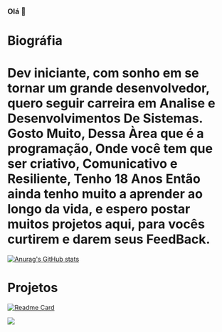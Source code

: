 ### Olá 👋

# Biográfia 

# Dev iniciante, com sonho em se tornar um grande desenvolvedor, quero seguir carreira em Analise e Desenvolvimentos De Sistemas. Gosto Muito, Dessa Àrea que é a programação, Onde você tem que ser criativo, Comunicativo e Resiliente, Tenho 18 Anos Então ainda tenho muito a aprender ao longo da vida, e espero postar muitos projetos aqui, para vocês curtirem e darem seus FeedBack.

[![Anurag's GitHub stats](https://github-readme-stats.vercel.app/api?username=deveugenio)](https://github.com/anuraghazra/github-readme-stats)

# Projetos

[![Readme Card](https://github-readme-stats.vercel.app/api/pin/?username=deveugenio&repo=DevEugeniogit.github.io)](https://github.com/anuraghazra/github-readme-stats)

<a href="https://www.linkedin.com/in/geovane-eugenio-345b98246" target="_blank"><img src="https://img.shields.io/badge/-LinkedIn-%230077B5?style=for-the-badge&logo=linkedin&logoColor=white" target="_blank"></a> 
